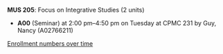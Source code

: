 **MUS 205**: Focus on Integrative Studies (2 units)

- **A00** (Seminar) at 2:00 pm–4:50 pm on Tuesday at CPMC 231 by Guy, Nancy (A02766211)

[Enrollment numbers over time](./MUS205.tsv)
